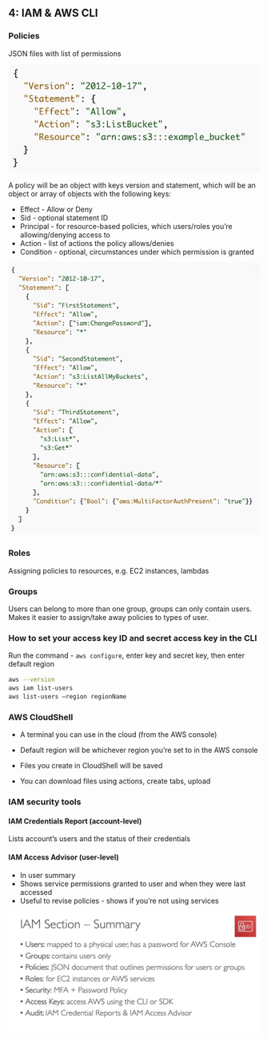 ## 4: IAM & AWS CLI

### Policies

JSON files with list of permissions

![](images/image-lbp7q5r9.png)

A policy will be an object with keys version and statement, which will be an object or array of objects with the following keys: 
- Effect - Allow or Deny
- Sid - optional statement ID
- Principal - for resource-based policies, which users/roles you’re allowing/denying access to
- Action - list of actions the policy allows/denies
- Condition - optional, circumstances under which permission is granted

![](images/image-lbp7sg55.png)

### Roles

Assigning policies to resources, e.g. EC2 instances, lambdas

### Groups

Users can belong to more than one group, groups can only contain users. Makes it easier to assign/take away policies to types of user.

### How to set your access key ID and secret access key in the CLI

Run the command - `aws configure`, enter key and secret key, then enter default region

```bash
aws --version
aws iam list-users
aws list-users —region regionName
```


### AWS CloudShell
- A terminal you can use in the cloud (from the AWS console)
- Default region will be whichever region you’re set to in the AWS console


- Files you create in CloudShell will be saved
- You can download files using actions, create tabs, upload 


### IAM security tools

#### IAM Credentials Report (account-level)
Lists account’s users and the status of their credentials

#### IAM Access Advisor (user-level)
- In user summary
- Shows service permissions granted to user and when they were last accessed
- Useful to revise policies - shows if you’re not using services

![](images/image-lbp7xvd3.png)
